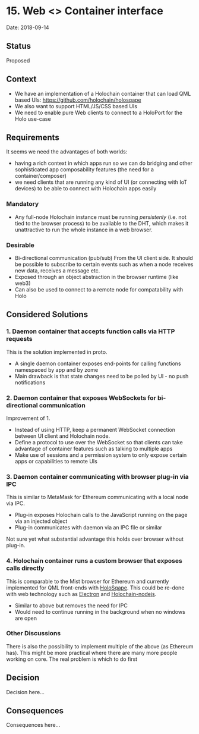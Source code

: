 # 15. Web <> Container interface

Date: 2018-09-14

## Status

Proposed

## Context
* We have an implementation of a Holochain container that can load QML based UIs: https://github.com/holochain/holosqape
* We also want to support HTML/JS/CSS based UIs
* We need to enable pure Web clients to connect to a HoloPort for the Holo use-case

    

## Requirements
It seems we need the advantages of both worlds:
* having a rich context in which apps run so we can do bridging and other sophisticated
  app composability features (the need for a container/composer)
* we need clients that are running any kind of UI (or connecting with IoT devices)
  to be able to connect with Holochain apps easily
### Mandatory
- Any full-node Holochain instance must be running *persistenly* (i.e. not tied to the browser process)
  to be available to the DHT, which makes it unattractive to run the whole instance in a web browser.


### Desirable
- Bi-directional communication (pub/sub)
    From the UI client side. It should be possible to subscribe to certain events such as when a node receives new data, receives a message etc.
- Exposed through an object abstraction in the browser runtime (like web3)
- Can also be used to connect to a remote node for compatability with Holo

## Considered Solutions

### 1. Daemon container that accepts function calls via HTTP requests
This is the solution implemented in proto. 
- A single daemon container exposes end-points for calling functions namespaced by app and by zome
- Main drawback is that state changes need to be polled by UI - no push notifications

### 2. Daemon container that exposes WebSockets for bi-directional communication
Improvement of 1.
- Instead of using HTTP, keep a permanent WebSocket connection between UI client and Holochain node. 
- Define a protocol to use over the WebSocket so that clients can take advantage of container features such
  as talking to multiple apps
- Make use of sessions and a permission system to only expose certain apps or capabilities to remote UIs

### 3. Daemon container communicating with browser plug-in via IPC
This is similar to MetaMask for Ethereum communicating with a local node via IPC. 
- Plug-in exposes Holochain calls to the JavaScript running on the page via an injected object
- Plug-in communicates with daemon via an IPC file or similar

Not sure yet what substantial advantage this holds over browser without plug-in.

### 4. Holochain container runs a custom browser that exposes calls directly
This is comparable to the Mist browser for Ethereum and currently implemented for QML
front-ends with [HoloSqape](https://github.com/holochain/holosqape). 
This could be re-done with web technology such as [Electron](https://electronjs.org/) and [Holochain-nodejs](https://github.com/holochain/holochain-nodejs).  
- Similar to above but removes the need for IPC
- Would need to continue running in the background when no windows are open


### Other Discussions

There is also the possibility to implement multiple of the above (as Ethereum has). This might be more practical where there are many more people working on core. The real problem is which to do first

## Decision

Decision here...

## Consequences

Consequences here...


